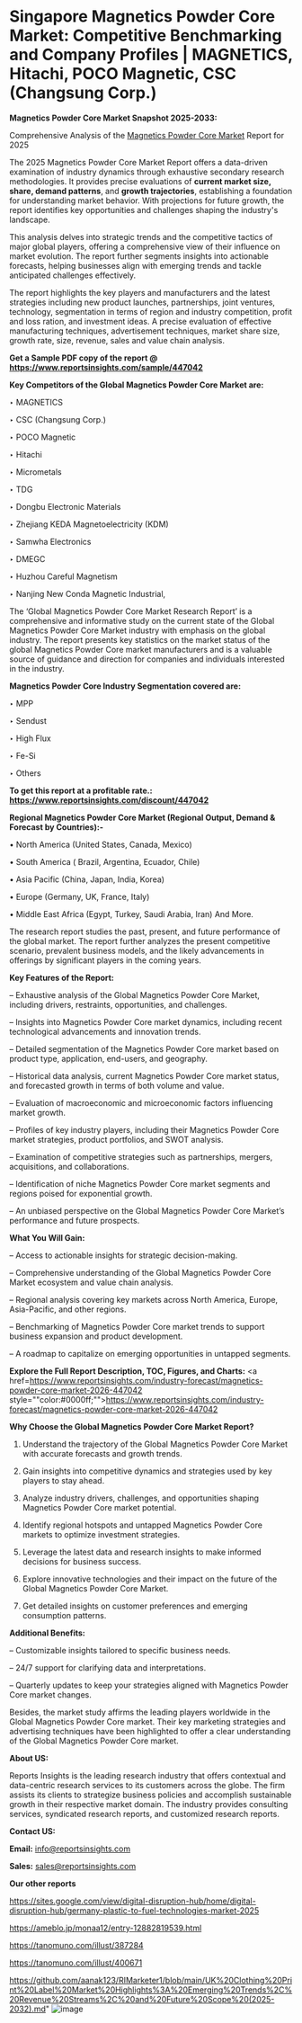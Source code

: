 # Singapore Magnetics Powder Core Market: Competitive Benchmarking and Company Profiles | MAGNETICS, Hitachi, POCO Magnetic, CSC (Changsung Corp.)

<strong>Magnetics Powder Core Market Snapshot 2025-2033:</strong>

Comprehensive Analysis of the <a href=https://www.reportsinsights.com/sample/447042>Magnetics Powder Core Market</a> Report for 2025

The 2025 Magnetics Powder Core Market Report offers a data-driven examination of industry dynamics through exhaustive secondary research methodologies. It provides precise evaluations of <strong>current market size, share, demand patterns</strong>, and <strong>growth trajectories</strong>, establishing a foundation for understanding market behavior. With projections for future growth, the report identifies key opportunities and challenges shaping the industry's landscape.

This analysis delves into strategic trends and the competitive tactics of major global players, offering a comprehensive view of their influence on market evolution. The report further segments insights into actionable forecasts, helping businesses align with emerging trends and tackle anticipated challenges effectively.

The report highlights the key players and manufacturers and the latest strategies including new product launches, partnerships, joint ventures, technology, segmentation in terms of region and industry competition, profit and loss ration, and investment ideas. A precise evaluation of effective manufacturing techniques, advertisement techniques, market share size, growth rate, size, revenue, sales and value chain analysis.

<strong>Get a Sample PDF copy of the report @ <a href=https://www.reportsinsights.com/sample/447042 style=color:#0000ff;>https://www.reportsinsights.com/sample/447042</a></strong>

<strong>Key Competitors of the Global Magnetics Powder Core Market are:</strong>

‣ MAGNETICS

‣ CSC (Changsung Corp.)

‣ POCO Magnetic

‣ Hitachi

‣ Micrometals

‣ TDG

‣ Dongbu Electronic Materials

‣ Zhejiang KEDA Magnetoelectricity (KDM)

‣ Samwha Electronics

‣ DMEGC

‣ Huzhou Careful Magnetism

‣ Nanjing New Conda Magnetic Industrial,

The ‘Global Magnetics Powder Core Market Research Report’ is a comprehensive and informative study on the current state of the Global Magnetics Powder Core Market industry with emphasis on the global industry. The report presents key statistics on the market status of the global Magnetics Powder Core market manufacturers and is a valuable source of guidance and direction for companies and individuals interested in the industry.

<strong>Magnetics Powder Core Industry Segmentation covered are:</strong>

‣ MPP

‣ Sendust

‣ High Flux

‣ Fe-Si

‣ Others

<strong>To get this report at a profitable rate.: <a href=https://www.reportsinsights.com/discount/447042 style=color:#0000ff;>https://www.reportsinsights.com/discount/447042</a></strong>

<strong>Regional Magnetics Powder Core Market (Regional Output, Demand &amp; Forecast by Countries):-</strong>

• North America (United States, Canada, Mexico)

• South America ( Brazil, Argentina, Ecuador, Chile)

• Asia Pacific (China, Japan, India, Korea)

• Europe (Germany, UK, France, Italy)

• Middle East Africa (Egypt, Turkey, Saudi Arabia, Iran) And More.

The research report studies the past, present, and future performance of the global market. The report further analyzes the present competitive scenario, prevalent business models, and the likely advancements in offerings by significant players in the coming years.

<strong>Key Features of the Report:</strong>

– Exhaustive analysis of the Global Magnetics Powder Core Market, including drivers, restraints, opportunities, and challenges.

– Insights into Magnetics Powder Core market dynamics, including recent technological advancements and innovation trends.

– Detailed segmentation of the Magnetics Powder Core market based on product type, application, end-users, and geography.

– Historical data analysis, current Magnetics Powder Core market status, and forecasted growth in terms of both volume and value.

– Evaluation of macroeconomic and microeconomic factors influencing market growth.

– Profiles of key industry players, including their Magnetics Powder Core market strategies, product portfolios, and SWOT analysis.

– Examination of competitive strategies such as partnerships, mergers, acquisitions, and collaborations.

– Identification of niche Magnetics Powder Core market segments and regions poised for exponential growth.

– An unbiased perspective on the Global Magnetics Powder Core Market’s performance and future prospects.

<strong>What You Will Gain:</strong>

– Access to actionable insights for strategic decision-making.

– Comprehensive understanding of the Global Magnetics Powder Core Market ecosystem and value chain analysis.

– Regional analysis covering key markets across North America, Europe, Asia-Pacific, and other regions.

– Benchmarking of Magnetics Powder Core market trends to support business expansion and product development.

– A roadmap to capitalize on emerging opportunities in untapped segments.

<strong>Explore the Full Report Description, TOC, Figures, and Charts:</strong>
<a href=https://www.reportsinsights.com/industry-forecast/magnetics-powder-core-market-2026-447042 style=""color:#0000ff;"">https://www.reportsinsights.com/industry-forecast/magnetics-powder-core-market-2026-447042</a>

<strong>Why Choose the Global Magnetics Powder Core Market Report?</strong>

1. Understand the trajectory of the Global Magnetics Powder Core Market with accurate forecasts and growth trends.

2. Gain insights into competitive dynamics and strategies used by key players to stay ahead.

3. Analyze industry drivers, challenges, and opportunities shaping Magnetics Powder Core market potential.

4. Identify regional hotspots and untapped Magnetics Powder Core markets to optimize investment strategies.

5. Leverage the latest data and research insights to make informed decisions for business success.

6. Explore innovative technologies and their impact on the future of the Global Magnetics Powder Core Market.

7. Get detailed insights on customer preferences and emerging consumption patterns.

<strong>Additional Benefits:</strong>

– Customizable insights tailored to specific business needs.

– 24/7 support for clarifying data and interpretations.

– Quarterly updates to keep your strategies aligned with Magnetics Powder Core market changes.

Besides, the market study affirms the leading players worldwide in the Global Magnetics Powder Core market. Their key marketing strategies and advertising techniques have been highlighted to offer a clear understanding of the Global Magnetics Powder Core market.

<strong><strong>About US</strong>:</strong>

Reports Insights is the leading research industry that offers contextual and data-centric research services to its customers across the globe. The firm assists its clients to strategize business policies and accomplish sustainable growth in their respective market domain. The industry provides consulting services, syndicated research reports, and customized research reports.

<strong>Contact US:</strong>

<p class=><b>Email:</b> <a href=mailto:info@reportsinsights.com>info@reportsinsights.com</a></p>
<p class=><b>Sales:</b> <a href=mailto:sales@reportsinsights.com>sales@reportsinsights.com</a></p>

<strong>Our other reports</strong>

<a href=https://sites.google.com/view/digital-disruption-hub/home/digital-disruption-hub/germany-plastic-to-fuel-technologies-market-2025>https://sites.google.com/view/digital-disruption-hub/home/digital-disruption-hub/germany-plastic-to-fuel-technologies-market-2025</a>

<a href=https://ameblo.jp/monaa12/entry-12882819539.html>https://ameblo.jp/monaa12/entry-12882819539.html</a>

<a href=https://tanomuno.com/illust/387284>https://tanomuno.com/illust/387284</a>

<a href=https://tanomuno.com/illust/400671>https://tanomuno.com/illust/400671</a>

<a href=https://github.com/aanak123/RIMarketer1/blob/main/UK%20Clothing%20Print%20Label%20Market%20Highlights%3A%20Emerging%20Trends%2C%20Revenue%20Streams%2C%20and%20Future%20Scope%20(2025-2032).md>https://github.com/aanak123/RIMarketer1/blob/main/UK%20Clothing%20Print%20Label%20Market%20Highlights%3A%20Emerging%20Trends%2C%20Revenue%20Streams%2C%20and%20Future%20Scope%20(2025-2032).md</a>"
![image](https://github.com/user-attachments/assets/19aa4f50-f296-4a19-9671-f696870bf61a)

